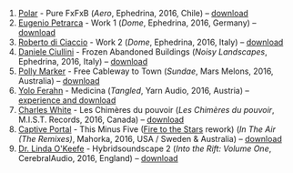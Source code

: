 1. [Polar](https://musicbrainz.org/artist/d6771933-0855-48a7-90b5-7751e85e8afc) - Pure FxFxB (_Aero_, Ephedrina, 2016, Chile) – [download](https://archive.org/details/EPH139POLARAeroNetlabelDay2016)
1. [Eugenio Petrarca](http://musicbrainz.org/artist/d72d8d6b-1618-4b50-9f14-848f62987a1d) - Work 1 (_Dome_, Ephedrina, 2016, Germany) – [download](https://archive.org/details/EPH145EUGENIOPETRARCAROBERTODICIACCIODomeNetlabelDay2016)
1. [Roberto di Ciaccio](http://musicbrainz.org/artist/c2f4911e-e697-4167-97f5-12610b278a8f) - Work 2 (_Dome_, Ephedrina, 2016, Italy) – [download](https://archive.org/details/EPH145EUGENIOPETRARCAROBERTODICIACCIODomeNetlabelDay2016)
1. [Daniele Ciullini](http://musicbrainz.org/artist/70cddecf-7861-4109-bfb6-3fc1a9ac4219) - Frozen Abandoned Buildings (_Noisy Landscapes_, Ephedrina, 2016, Italy) – [download](https://archive.org/details/EPH139POLARAeroNetlabelDay2016)
1. [Polly Marker](https://musicbrainz.org/artist/a0d92fb1-5c3f-4870-8cd8-291b3823f177) - Free Cableway to Town (_Sundae_, Mars Melons, 2016, Australia) – [download](http://www.marsmelons.com/mmx104-polly-marker-sundae/)
1. [Yolo Ferahn](https://musicbrainz.org/artist/f071aa05-7406-4533-8047-368ffb1fbd55) - Medicina (_Tangled_, Yarn Audio, 2016, Austria) – [experience and download](http://netlabelday2016.yarnaudio.com/)
1. [Charles White](https://musicbrainz.org/artist/5038986e-946e-4f79-8f47-4aaa1df09390) - Les Chimères du pouvoir (_Les Chimères du pouvoir_, M.I.S.T. Records, 2016, Canada) – [download](http://en-mistrecords.blogspot.com.au/2016/01/mist192-charles-white-les-chimere-du.html)
1. [Captive Portal](https://musicbrainz.org/artist/c372215f-725a-48f7-818d-17844b4b0dda) - This Minus Five ([Fire to the Stars](https://musicbrainz.org/artist/95249c3a-a23c-417d-9849-ba2db12fb71d) rework) (_In The Air (The Remixes)_, Mahorka, 2016, USA / Sweden & Australia) – [download](http://mahorka.org/release/175)
1. [Dr. Linda O'Keefe](https://musicbrainz.org/artist/5fae523b-5289-4485-aeb8-c6d3a7223d98) - Hybridsoundscape 2 (_Into the Rift: Volume One_, CerebralAudio, 2016, England) – [download](http://www.cerebralrift.org/downloads/rift-volume-one/)
